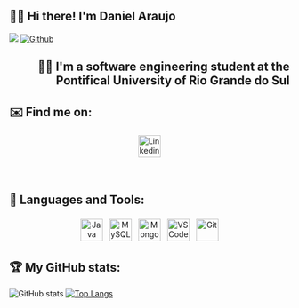 ## 👋🏻 Hi there! I'm Daniel Araujo
![](https://visitor-badge.laobi.icu/badge?page_id=danielrdg.danielrdg)
[![Github](https://img.shields.io/github/followers/danielrdg?label=Follow&style=social)](https://github.com/danielrdg)

<p align="center"> 
</p>

## <p align="right">👨‍🎓 I'm a software engineering student at the Pontifical University of Rio Grande do Sul</p>

## ✉️ Find me on:
<p align="center">
  <a href="https://linkedin.com/in/danielrdg" target="_blank" rel="noopener noreferrer">
    <img src="https://img.shields.io/badge/LinkedIn-0077B5?style=for-the-badge&logo=linkedin&logoColor=white" alt="Linkedin" height="40" style="vertical-align:top; margin:4px">
  </a>
</p>

<br />

## 🧰 Languages and Tools:
<p align="center">
  <img src="https://img.shields.io/badge/Java-ED8B00?style=for-the-badge&logo=openjdk&logoColor=white" alt="Java" height="40" style="vertical-allign:top; margin:4px">
  <img src="https://img.shields.io/badge/MySQL-00000F?style=for-the-badge&logo=mysql&logoColor=white" alt="MySQL" height="40" style="vertical-allign:top; margin:4px">
  <img src="https://img.shields.io/badge/MongoDB-4EA94B?style=for-the-badge&logo=mongodb&logoColor=white" alt="MongoDB" height="40" style="vertical-allign:top; margin:4px">
  <img src="https://img.shields.io/badge/Visual%20Studio%20Code-007ACC?style=for-the-badge&logo=visual-studio-code&logoColor=white" alt="VSCode" height="40" style="vertical-allign:top; margin:4px">
  <img src="https://img.shields.io/badge/Git-F05032?style=for-the-badge&logo=git&logoColor=white" alt="Git" height="40" style="vertical-allign:top; margin:4px">

</p>

## 🏆 My GitHub stats:

![GitHub stats](https://github-readme-stats.vercel.app/api?username=danielrdg&show_icons=true&theme=monokai)
[![Top Langs](https://github-readme-stats-git-masterrstaa-rickstaa.vercel.app/api/top-langs/?username=danielrdg&theme=monokai)](https://github.com/danielrdg/github-readme-stats)
